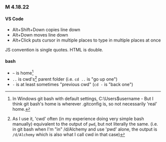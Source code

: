 ### M 4.18.22

#### VS Code
* Alt+Shift+Down copies line down
* Alt+Down moves line down
* Alt+Click puts cursor in multiple places to type in multiple places at once

JS convention is single quotes.  HTML is double.

#### bash
* `~` is home[^1] 
* `..` is cwd's[^2] parent folder (i.e. `cd ..` is "go up one")
* `-` is at least sometimes "previous cwd" (`cd -` is "back one")

[^1]: In Windows git bash with default settings, C:\Users\$username - But I think git bash's home is wherever .gitconfig is, so not necessarily 'real' home.
[^2]: As I use it, 'cwd' often (in my experience doing very simple bash manually) equivalent to the output of `pwd`, but not literally the same.  (i.e. in git bash when I'm "in" /d/Alchemy and use 'pwd' alone, the output is `/d/Alchemy` which is also what I call cwd in that case)
